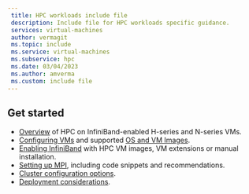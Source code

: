```yaml
---
 title: HPC workloads include file
 description: Include file for HPC workloads specific guidance. 
 services: virtual-machines
 author: vermagit
 ms.topic: include
 ms.service: virtual-machines
 ms.subservice: hpc
 ms.date: 03/04/2023
 ms.author: amverma
 ms.custom: include file
---
```


## Get started

- [Overview](../workloads/hpc/overview.md) of HPC on InfiniBand-enabled H-series and N-series VMs.
- [Configuring VMs](../workloads/hpc/configure.md) and supported [OS and VM Images](../workloads/hpc/configure.md#vm-images).
- [Enabling InfiniBand](../workloads/hpc/enable-infiniband.md) with HPC VM images, VM extensions or manual installation.
- [Setting up MPI](../workloads/hpc/setup-mpi.md), including code snippets and recommendations.
- [Cluster configuration options](../sizes-hpc.md#cluster-configuration-options).
- [Deployment considerations](../sizes-hpc.md#deployment-considerations).
